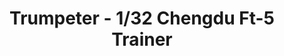 ---
layout: product
title: "Trumpeter - 1/32 Chengdu Ft-5 Trainer"
price: "2600" 
desc: "N/A"
img_path: "/assets/img/TRU02203.webp"
brand: "N/A"
available: false
special_offer: false
new: false
soon: false
cat: "010000"
subcat: "013400"
subsubcat: "0N/A"
sifra: "TRU02203"
popular: false
spec: false
---